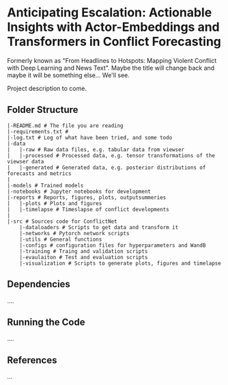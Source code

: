 # Anticipating Escalation: Actionable Insights with Actor-Embeddings and Transformers in Conflict Forecasting

Formerly known as "From Headlines to Hotspots: Mapping Violent Conflict with Deep Learning and News Text". Maybe the title will change back and maybe it will be something else... We'll see.

Project description to come.

## Folder Structure

```
|-README.md # The file you are reading
|-requirements.txt #
|-log.txt # Log of what have been tried, and some todo
|-data
|   |-raw # Raw data files, e.g. tabular data from viewser
|   |-processed # Processed data, e.g. tensor transformations of the viewser data
|   |-generated # Generated data, e.g. posterior distributions of forecasts and metrics
|
|-models # Trained models
|-notebooks # Jupyter notebooks for development
|-reports # Reports, figures, plots, outputsummeries
|   |-plots # Plots and figures 
|   |-timelapse # Timeslapse of conflict developments
|
|-src # Sources code for ConflictNet
    |-dataloaders # Scripts to get data and transform it
    |-networks # Pytorch network scripts
    |-utils # General functions
    |-configs # configuration files for hyperparameters and WandB
    |-training # Traing and validation scripts
    |-evaulaiton # Test and evaluation scripts
    |-visualization # Scripts to generate plots, figures and timelapse
```

## Dependencies
....



## Running the Code
....



## References
...
